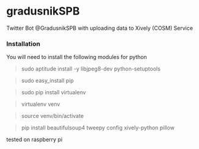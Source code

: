 gradusnikSPB
============

Twitter Bot @GradusnikSPB with uploading data to Xively (COSM) Service

### Installation

You will need to install the following modules for python

> sudo aptitude install -y libjpeg8-dev python-setuptools

> sudo easy_install pip

> sudo pip install virtualenv

> virtualenv venv

> source venv/bin/activate

> pip install beautifulsoup4 tweepy config xively-python pillow

tested on raspberry pi

